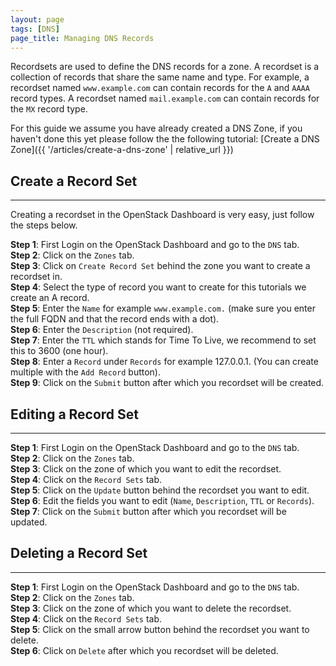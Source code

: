 ```yaml
---
layout: page
tags: [DNS]
page_title: Managing DNS Records
---
```


Recordsets are used to define the DNS records for a zone. A recordset is a collection of records that
share the same name and type. For example, a recordset named `www.example.com` can contain records for
the `A` and `AAAA` record types. A recordset named `mail.example.com` can contain records for the `MX` record type.

For this guide we assume you have already created a DNS Zone, if you haven't done this yet please follow the the following tutorial: [Create a DNS Zone]({{ '/articles/create-a-dns-zone' | relative_url }})


## Create a Record Set
---
Creating a recordset in the OpenStack Dashboard is very easy, just follow the steps below.

**Step 1**: First Login on the OpenStack Dashboard and go to the `DNS` tab.  
**Step 2**: Click on the `Zones` tab.  
**Step 3**: Click on `Create Record Set` behind the zone you want to create a recordset in.  
**Step 4**: Select the type of record you want to create for this tutorials we create an A record.  
**Step 5**: Enter the `Name` for example `www.example.com.` (make sure you enter the full FQDN and that the record ends with a dot).  
**Step 6**: Enter the `Description` (not required).  
**Step 7**: Enter the `TTL` which stands for Time To Live, we recommend to set this to 3600 (one hour).  
**Step 8**: Enter a `Record` under `Records` for example 127.0.0.1. (You can create multiple with the `Add Record` button).  
**Step 9**: Click on the `Submit` button after which you recordset will be created.  

## Editing a Record Set
---
**Step 1**: First Login on the OpenStack Dashboard and go to the `DNS` tab.  
**Step 2**: Click on the `Zones` tab.  
**Step 3**: Click on the zone of which you want to edit the recordset.  
**Step 4**: Click on the `Record Sets` tab.  
**Step 5**: Click on the `Update` button behind the recordset you want to edit.  
**Step 6**: Edit the fields you want to edit (`Name`, `Description`, `TTL` or `Records`).  
**Step 7**: Click on the `Submit` button after which you recordset will be updated.

## Deleting a Record Set
---
**Step 1**: First Login on the OpenStack Dashboard and go to the `DNS` tab.  
**Step 2**: Click on the `Zones` tab.  
**Step 3**: Click on the zone of which you want to delete the recordset.  
**Step 4**: Click on the `Record Sets` tab.  
**Step 5**: Click on the small arrow button behind the recordset you want to delete.  
**Step 6**: Click on `Delete` after which you recordset will be deleted.  